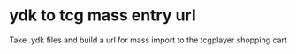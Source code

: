 # ydk to tcg mass entry url
Take .ydk files and build a url for mass import to the tcgplayer shopping cart
